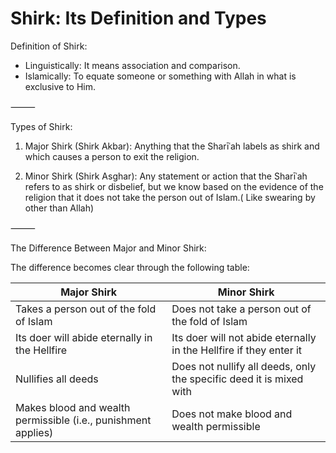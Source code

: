 
# Shirk: Its Definition and Types

Definition of Shirk:

- Linguistically: It means association and comparison.
- Islamically: To equate someone or something with Allah in what is exclusive to Him.

⸻

Types of Shirk:

1. Major Shirk (Shirk Akbar): Anything that the Sharīʿah labels as shirk and which causes a person to exit the religion.

2. Minor Shirk (Shirk Asghar): Any statement or action that the Sharīʿah refers to as shirk or disbelief, but we know based on the evidence of the religion that it does not take the person out of Islam.( Like swearing by other than Allah)

⸻

The Difference Between Major and Minor Shirk:

The difference becomes clear through the following table:

| Major Shirk                                                   | Minor Shirk                                                         |
|---------------------------------------------------------------|---------------------------------------------------------------------|
| Takes a person out of the fold of Islam                       | Does not take a person out of the fold of Islam                     |
| Its doer will abide eternally in the Hellfire                 | Its doer will not abide eternally in the Hellfire if they enter it  |
| Nullifies all deeds                                           | Does not nullify all deeds, only the specific deed it is mixed with |
| Makes blood and wealth permissible (i.e., punishment applies) | Does not make blood and wealth permissible                          |
